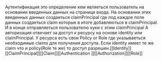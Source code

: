Аутентификация это определение кем являеться пользователь на основании введенных данных на странице входа. На основании этих введенных данных создаеться claimPrincipal  где под каждое поле данных создаеться claim которые в итоге добавляються в claimPrincipal. И в конце отправляеться пользователю куки с этим claimPrincipal
А авторизация отвечает за доступ к ресурсу на основе identity или claimPrincipal. У ресурса есть свои Policy or Role где указываеться необходимые claims для получения доступа. Если identity имеет те же claim что и policy(Role те же) то доступ разрешен.[[Identity]][[ClaimPrincipal]][[Claim]][[Authentication ]][[Authorization]][[Role]]